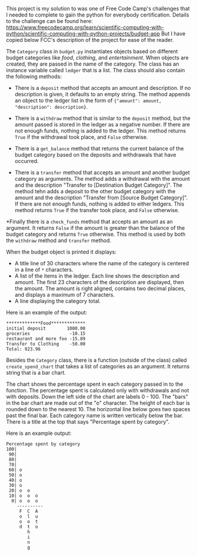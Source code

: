 This project is my solution to was one of Free Code Camp's challenges that I needed to complete
to gain the python for everybody certification.
Details to the challenge can be found here:
https://www.freecodecamp.org/learn/scientific-computing-with-python/scientific-computing-with-python-projects/budget-app
But I have copied below FCC's description of the project for ease of the reader.


The `Category` class in `budget.py` instantiates objects based on different budget
 categories like *food*, *clothing*, and *entertainment*. When objects are created, they are passed in
 the name of the category. The class has an instance variable called `ledger` that is a list.
 The class should also contain the following methods:

* There is a `deposit` method that accepts an amount and description. If no description is given, it
 defaults to an empty string. The method appends an object to the ledger list in the form of
 `{"amount": amount, "description": description}`.

* There is a `withdraw` method that is similar to the `deposit` method, but the amount passed is stored
 in the ledger as a negative number. If there are not enough funds, nothing is  added to
 the ledger. This method returns `True` if the withdrawal took place, and `False` otherwise.

* There is a `get_balance` method that returns the current balance of the budget category based on the
 deposits and withdrawals that have occurred.

* There is a `transfer` method that accepts an amount and another budget category as arguments. The method
 adds a withdrawal with the amount and the description "Transfer to [Destination Budget Category]". The
 method tehn adds a deposit to the other budget category with  the amount and the description "Transfer
 from [Source Budget Category]". If there are not enough funds, nothing is added to either ledgers. This
 method returns `True` if the transfer took place, and `False` otherwise.

*Finally there is a `check_funds` method that accepts an amount as an argument. It returns `False` if
 the amount is greater than the balance of the budget category and returns `True` otherwise. This method
 is used by both the `withdraw` method and `transfer` method.

When the budget object is printed it displays:
* A title line of 30 characters where the name of the category is centered in a line of `*` characters.
* A list of the items in the ledger. Each line shows the description and amount. The first 23 characters of the description are 
 displayed, then the amount. The amount is right aligned, contains two decimal places, and displays a maximum of 7 characters.
* A line displaying the category total.

Here is an example of the output:
```
*************Food*************
initial deposit        1000.00
groceries               -10.15
restaurant and more foo -15.89
Transfer to Clothing    -50.00
Total: 923.96
```

Besides the `Category` class, there is a function (outside of the class) called `create_spend_chart`
 that takes a list of categories as an argument. It returns string that is a bar chart.

The chart shows the percentage spent in each category passed in to the function. The percentage spent
 is calculated only with withdrawals and not with deposits. Down the left side of the chart are labels
 0 - 100. The "bars" in the bar chart are  made out of the "o" character. The height of each bar is
 rounded down to the nearest 10. The horizontal line below  goes two spaces past the final bar. Each
 category name is written vertically below the bar. There is a title at the top that says "Percentage
 spent by category".


Here is an example output:

```
Percentage spent by category
100|          
 90|          
 80|          
 70|          
 60| o        
 50| o        
 40| o        
 30| o        
 20| o  o     
 10| o  o  o  
  0| o  o  o  
    ----------
     F  C  A  
     o  l  u  
     o  o  t  
     d  t  o  
        h     
        i     
        n     
        g     
```
